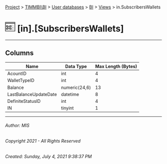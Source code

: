 #### 

[Project](../../../../index.md) > [TIMMBI\\BI](../../../index.md) > [User databases](../../index.md) > [BI](../index.md) > [Views](Views.md) > in.SubscribersWallets

# ![Views](../../../../Images/View32.png) [in].[SubscribersWallets]

---

## <a name="#columns"></a>Columns

| Name | Data Type | Max Length (Bytes) |
|---|---|---|
| AcountID | int | 4 |
| WalletTypeID | int | 4 |
| Balance | numeric(24,6) | 13 |
| LastBalanceUpdateDate | datetime | 8 |
| DefiniteStatusID | int | 4 |
| IN | tinyint | 1 |


---

###### Author:  MIS

###### Copyright 2021 - All Rights Reserved

###### Created: Sunday, July 4, 2021 9:38:37 PM

